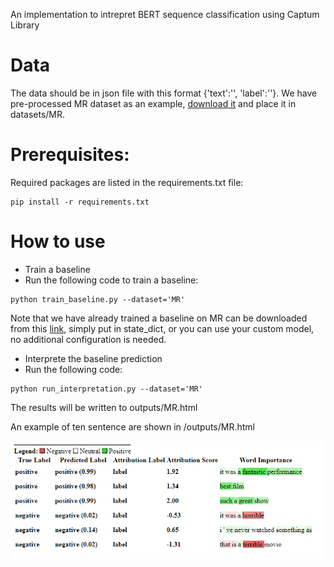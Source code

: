  
 An implementation to intrepret BERT sequence classification using Captum Library 
 

 

# Data

The data should be in json file with this format {'text':'', 'label':''}. We have pre-processed MR dataset as an example, [download it](https://drive.google.com/drive/folders/1D-HnEWps6NsajM3x-DIn560atKFlw2-I?usp=sharing) and place it in datasets/MR.

# Prerequisites:
Required packages are listed in the requirements.txt file:

```
pip install -r requirements.txt
```
# How to use

*  Train a baseline         
*  Run the following code to train a baseline:
```
python train_baseline.py --dataset='MR' 
```

Note that we have already trained a baseline on MR can be downloaded from this [link](https://drive.google.com/drive/folders/1D-HnEWps6NsajM3x-DIn560atKFlw2-I?usp=sharing), simply put in state_dict, or you can use your custom model, no additional configuration is needed.


*  Interprete the baseline prediction         
*  Run the following code:
```
python run_interpretation.py --dataset='MR' 
```
The results will be written to outputs/MR.html


An example of ten sentence are shown in /outputs/MR.html



![movie reviews examples](/outputs/MR.PNG)

